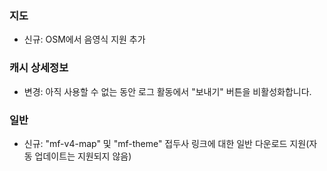 
### 지도
- 신규: OSM에서 음영식 지원 추가

### 캐시 상세정보
- 변경: 아직 사용할 수 없는 동안 로그 활동에서 "보내기" 버튼을 비활성화합니다.

### 일반
- 신규: "mf-v4-map" 및 "mf-theme" 접두사 링크에 대한 일반 다운로드 지원(자동 업데이트는 지원되지 않음)
